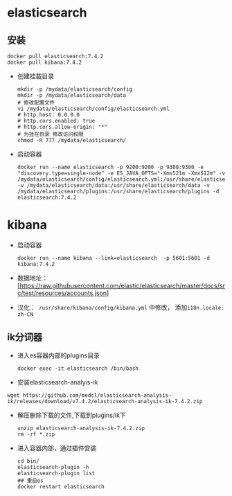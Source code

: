 # elasticsearch

## 安装

```shell
docker pull elasticsearch:7.4.2
docker pull kibana:7.4.2
```

* 创建挂载目录

  ```shell
  mkdir -p /mydata/elasticsearch/config
  mkdir -p /mydata/elasticsearch/data
  # 修改配置文件
  vi /mydata/elasticsearch/config/elasticsearch.yml
  # http.host: 0.0.0.0
  # http.cors.enabled: true
  # http.cors.allow-origin: "*"
  # 为挂在目录 修改访问权限
  chmod -R 777 /mydata/elasticsearch/
  ```
  
* 启动容器

  ```shell
  docker run --name elasticsearch -p 9200:9200 -p 9300:9300 -e "discovery.type=single-node" -e ES_JAVA_OPTS="-Xms521m -Xmx512m" -v /mydata/elasticsearch/config/elasticsearch.yml:/usr/share/elasticsearch/config/elasticsearch.yml -v /mydata/elasticsearch/data:/usr/share/elasticsearch/data -v /mydata/elasticsearch/plugins:/usr/share/elasticsearch/plugins -d elasticsearch:7.4.2
  ```

  

# kibana

* 启动容器

  ```shell
  docker run --name kibana --link=elasticsearch  -p 5601:5601 -d kibana:7.4.2
  ```

  

* 数据地址：[https://raw.githubusercontent.com/elastic/elasticsearch/master/docs/src/test/resources/accounts.json]

* 汉化：` /usr/share/kibana/config/kibana.yml` 中修改，
  添加`i18n.locale: zh-CN`

## ik分词器

* 进入es容器内部的plugins目录

  `docker exec -it elasticsearch /bin/bash`

* 安装elasticsearch-analyis-ik

```shell
wget https://github.com/medcl/elasticsearch-analysis-ik/releases/download/v7.4.2/elasticsearch-analysis-ik-7.4.2.zip
```




* 解压删除下载的文件,下载到plugins/ik下

  ```shell
  unzip elasticsearch-analysis-ik-7.4.2.zip
  rm -rf *.zip
  ```

* 进入容器内部，通过插件安装

  ```shell
  cd bin/
  elasticsearch-plugin -h
  elasticsearch-plugin list
  ## 重启es
  docker restart elasticsearch
  ```

  